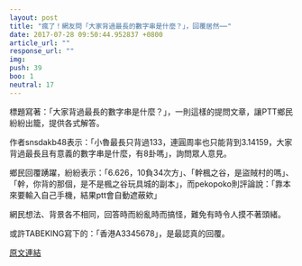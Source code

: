 ```yaml
---
layout: post
title: "瘋了！網友問「大家背過最長的數字串是什麼？」，回覆居然⋯⋯"
date: 2017-07-28 09:50:44.952837 +0800
article_url: ""
response_url: ""
img: 
push: 39
boo: 1
neutral: 17
---
```


標題寫著：「大家背過最長的數字串是什麼？」，一則這樣的提問文章，讓PTT鄉民紛紛出籠，提供各式解答。

作者snsdakb48表示：「小魯最長只背過133，連圓周率也只能背到3.14159，大家背過最長且有意義的數字串是什麼，有8卦嗎」，詢問眾人意見。

鄉民回覆踴躍，紛紛表示：「6.626，10負34次方」、「幹楓之谷，是盜賊村的嗎」、「幹，你背的那個，是不是楓之谷玩具城的副本」，而pekopoko則評論說：「靠本來要輸入自己手機，結果ptt會自動遮蔽欸」

網民想法、背景各不相同，回答時而紛亂時而搞怪，難免有時令人摸不著頭緒。

或許TABEKING寫下的：「香港A3345678」，是最認真的回覆。

<a href = "https://www.ptt.cc/bbs/Gossiping/M.1501164063.A.6A1.html">原文連結</a>

